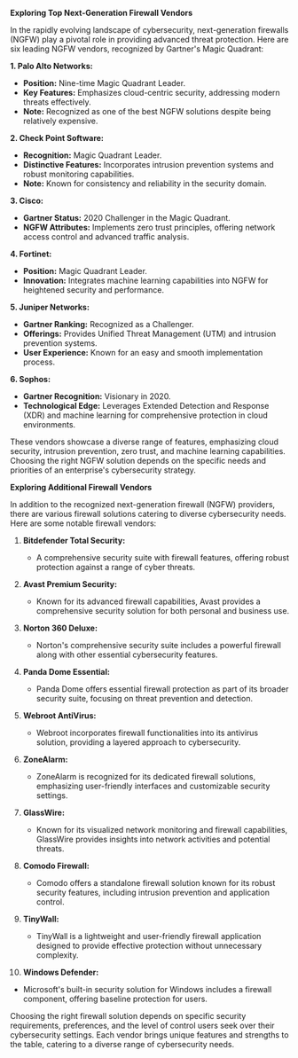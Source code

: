 **Exploring Top Next-Generation Firewall Vendors**

In the rapidly evolving landscape of cybersecurity, next-generation firewalls (NGFW) play a pivotal role in providing advanced threat protection. Here are six leading NGFW vendors, recognized by Gartner's Magic Quadrant:

**1. Palo Alto Networks:**
   - **Position:** Nine-time Magic Quadrant Leader.
   - **Key Features:** Emphasizes cloud-centric security, addressing modern threats effectively.
   - **Note:** Recognized as one of the best NGFW solutions despite being relatively expensive.

**2. Check Point Software:**
   - **Recognition:** Magic Quadrant Leader.
   - **Distinctive Features:** Incorporates intrusion prevention systems and robust monitoring capabilities.
   - **Note:** Known for consistency and reliability in the security domain.

**3. Cisco:**
   - **Gartner Status:** 2020 Challenger in the Magic Quadrant.
   - **NGFW Attributes:** Implements zero trust principles, offering network access control and advanced traffic analysis.

**4. Fortinet:**
   - **Position:** Magic Quadrant Leader.
   - **Innovation:** Integrates machine learning capabilities into NGFW for heightened security and performance.

**5. Juniper Networks:**
   - **Gartner Ranking:** Recognized as a Challenger.
   - **Offerings:** Provides Unified Threat Management (UTM) and intrusion prevention systems.
   - **User Experience:** Known for an easy and smooth implementation process.

**6. Sophos:**
   - **Gartner Recognition:** Visionary in 2020.
   - **Technological Edge:** Leverages Extended Detection and Response (XDR) and machine learning for comprehensive protection in cloud environments.

These vendors showcase a diverse range of features, emphasizing cloud security, intrusion prevention, zero trust, and machine learning capabilities. Choosing the right NGFW solution depends on the specific needs and priorities of an enterprise's cybersecurity strategy.


**Exploring Additional Firewall Vendors**

In addition to the recognized next-generation firewall (NGFW) providers, there are various firewall solutions catering to diverse cybersecurity needs. Here are some notable firewall vendors:

1. **Bitdefender Total Security:**
   - A comprehensive security suite with firewall features, offering robust protection against a range of cyber threats.

2. **Avast Premium Security:**
   - Known for its advanced firewall capabilities, Avast provides a comprehensive security solution for both personal and business use.

3. **Norton 360 Deluxe:**
   - Norton's comprehensive security suite includes a powerful firewall along with other essential cybersecurity features.

4. **Panda Dome Essential:**
   - Panda Dome offers essential firewall protection as part of its broader security suite, focusing on threat prevention and detection.

5. **Webroot AntiVirus:**
   - Webroot incorporates firewall functionalities into its antivirus solution, providing a layered approach to cybersecurity.

6. **ZoneAlarm:**
   - ZoneAlarm is recognized for its dedicated firewall solutions, emphasizing user-friendly interfaces and customizable security settings.

7. **GlassWire:**
   - Known for its visualized network monitoring and firewall capabilities, GlassWire provides insights into network activities and potential threats.

8. **Comodo Firewall:**
   - Comodo offers a standalone firewall solution known for its robust security features, including intrusion prevention and application control.

9. **TinyWall:**
   - TinyWall is a lightweight and user-friendly firewall application designed to provide effective protection without unnecessary complexity.

10. **Windows Defender:**
   - Microsoft's built-in security solution for Windows includes a firewall component, offering baseline protection for users.

Choosing the right firewall solution depends on specific security requirements, preferences, and the level of control users seek over their cybersecurity settings. Each vendor brings unique features and strengths to the table, catering to a diverse range of cybersecurity needs.